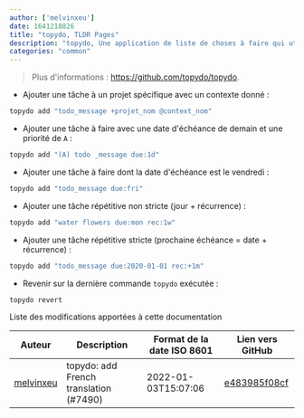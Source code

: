 ```yaml
---
author: ['melvinxeu']
date: 1641218826
title: "topydo, TLDR Pages"
description: "topydo, Une application de liste de choses à faire qui utilise le format todo.txt."
categories: "common"
---
```

> Plus d'informations : <https://github.com/topydo/topydo>.

- Ajouter une tâche à un projet spécifique avec un contexte donné :

```bash
topydo add "todo_message +projet_nom @context_nom"
```

- Ajouter une tâche à faire avec une date d'échéance de demain et une priorité de `A` :

```bash
topydo add "(A) todo _message due:1d"
```

- Ajouter une tâche à faire dont la date d'échéance est le vendredi :

```bash
topydo add "todo_message due:fri"
```

- Ajouter une tâche répétitive non stricte (jour + récurrence) :

```bash
topydo add "water flowers due:mon rec:1w"
```

- Ajouter une tâche répétitive stricte (prochaine échéance = date + récurrence) :

```bash
topydo add "todo_message due:2020-01-01 rec:+1m"
```

- Revenir sur la dernière commande `topydo` exécutée :

```bash
topydo revert
```
Liste des modifications apportées à cette documentation


Auteur | Description | Format de la date ISO 8601 | Lien vers GitHub
------|-----|-----|-----
[melvinxeu](mailto:63373444+melvinxeu@users.noreply.github.com) | topydo: add French translation (#7490) | 2022-01-03T15:07:06 | [e483985f08cf](https://github.com/tldr-pages/tldr/commit/e483985f08cf1d8292385b08f2c17a29a1ea6cc1)

